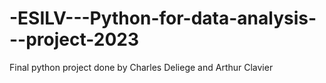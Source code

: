 # -ESILV---Python-for-data-analysis---project-2023
Final python project done by Charles Deliege and Arthur Clavier 
